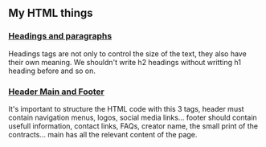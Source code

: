 ## My HTML things

### [Headings and paragraphs](./titles-and-paragraphs/index.html) 
Headings tags are not only  to control the size of the text, they also have their own meaning. We shouldn't write h2 headings without writting h1 heading before and so on.

### [Header Main and Footer](./header-main-footer/index.html)
It's important to structure the HTML code with this 3 tags, header must contain navigation menus, logos, social media links... footer should contain usefull information, contact links, FAQs, creator name, the small print of the contracts... main has all the relevant content of the page.